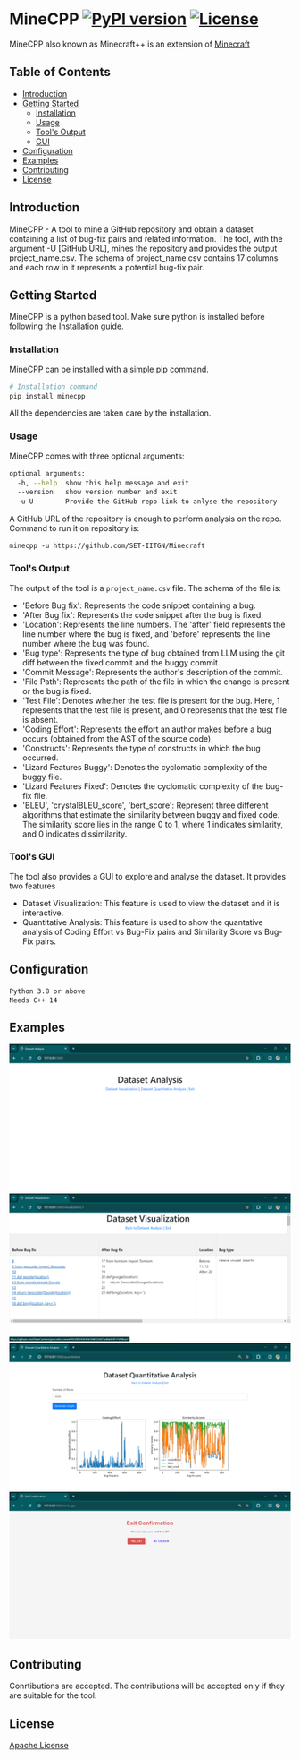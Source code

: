 # MineCPP [![PyPI version](https://badge.fury.io/py/your-package-name.svg)](https://pypi.org/project/Minecpp/) [![License](https://img.shields.io/badge/license-Apache%202.0-blue.svg)](LICENSE)

MineCPP also known as Minecraft++ is an extension of [Minecraft](https://github.com/SET-IITGN/Minecraft)

## Table of Contents

- [Introduction](#introduction)
- [Getting Started](#getting-started)
  - [Installation](#installation)
  - [Usage](#usage)
  - [Tool's Output](#tools-output)
  - [GUI](#tools-gui)
- [Configuration](#configuration)
- [Examples](#examples)
- [Contributing](#contributing)
- [License](#license)

## Introduction

MineCPP - A tool to mine a GitHub repository and obtain a dataset containing a list of bug-fix pairs and related information. 
The tool, with the argument -U [GitHub URL], mines the repository and provides the output project_name.csv. The schema of project_name.csv contains 17 columns and each row in it represents a potential bug-fix pair.


## Getting Started

MineCPP is a python based tool. Make sure python is installed before following the [Installation](#installation) guide.

### Installation

MineCPP can be installed with a simple pip command.

```bash
# Installation command
pip install minecpp
```

All the dependencies are taken care by the installation.

### Usage
MineCPP comes with three optional arguments:
```bash
optional arguments:
  -h, --help  show this help message and exit  
  --version   show version number and exit  
  -u U        Provide the GitHub repo link to anlyse the repository
```

A GitHub URL of the repository is enough to perform analysis on the repo. Command to run it on repository is:

```
minecpp -u https://github.com/SET-IITGN/Minecraft
```

### Tool's Output
The output of the tool is a ```project_name.csv``` file. The schema of the file is:
- 'Before Bug fix': Represents the code snippet containing a bug.
- 'After Bug fix': Represents the code snippet after the bug is fixed.
- 'Location': Represents the line numbers. The 'after' field represents the line number where the bug is fixed, and 'before' represents the line number where the bug was found.
- 'Bug type': Represents the type of bug obtained from LLM using the git diff between the fixed commit and the buggy commit.
- 'Commit Message': Represents the author's description of the commit.
- 'File Path': Represents the path of the file in which the change is present or the bug is fixed.
- 'Test File': Denotes whether the test file is present for the bug. Here, 1 represents that the test file is present, and 0 represents that the test file is absent.
- 'Coding Effort': Represents the effort an author makes before a bug occurs (obtained from the AST of the source code).
- 'Constructs': Represents the type of constructs in which the bug occurred.
- 'Lizard Features Buggy': Denotes the cyclomatic complexity of the buggy file.
- 'Lizard Features Fixed': Denotes the cyclomatic complexity of the bug-fix file.
- 'BLEU', 'crystalBLEU_score', 'bert_score': Represent three different algorithms that estimate the similarity between buggy and fixed code. The similarity score lies in the range 0 to 1, where 1 indicates similarity, and 0 indicates dissimilarity.

### Tool's GUI

The tool also provides a GUI to explore and analyse the dataset. It provides two features

- Dataset Visualization: This feature is used to view the dataset and it is interactive.
- Quantitative Analysis: This feature is used to show the quantative analysis of Coding Effort vs Bug-Fix pairs and Similarity Score vs Bug-Fix pairs.


## Configuration

```
Python 3.8 or above
Needs C++ 14
```

## Examples
![home](images/home.png)
![dataset](images/dataset_vis.png)
![plots](images/plots.png)
![exit](images/exit.png)

## Contributing

Conrtibutions are accepted. The contributions will be accepted only if they are suitable for the tool.

## License
[Apache License](LICENSE)
